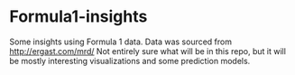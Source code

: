 # Formula1-insights
Some insights using Formula 1 data. Data was sourced from http://ergast.com/mrd/
Not entirely sure what will be in this repo, but it will be mostly interesting visualizations and some prediction models. 
